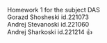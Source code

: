 Homework 1 for the subject DAS <br/>
Gorazd Shosheski id.221073 <br/>
Andrej Stevanoski id.221060 <br/>
Andrej Sharkoski id.221214 :+1: <br/>
